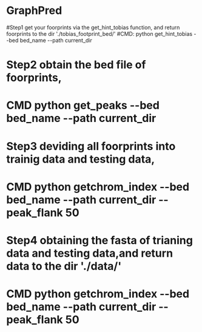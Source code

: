 # GraphPred
#Step1 get your foorprints via the get_hint_tobias function, and return foorprints to the dir './tobias_footprint_bed/'
#CMD: python get_hint_tobias --bed bed_name --path current_dir
# Step2 obtain the bed file of foorprints,
# CMD python get_peaks --bed bed_name --path current_dir
# Step3 deviding all foorprints into trainig data and testing data,
# CMD python getchrom_index --bed bed_name --path current_dir --peak_flank 50
# Step4 obtaining the fasta of trianing data and testing data,and return data to the dir './data/'
# CMD python getchrom_index --bed bed_name --path current_dir --peak_flank 50
